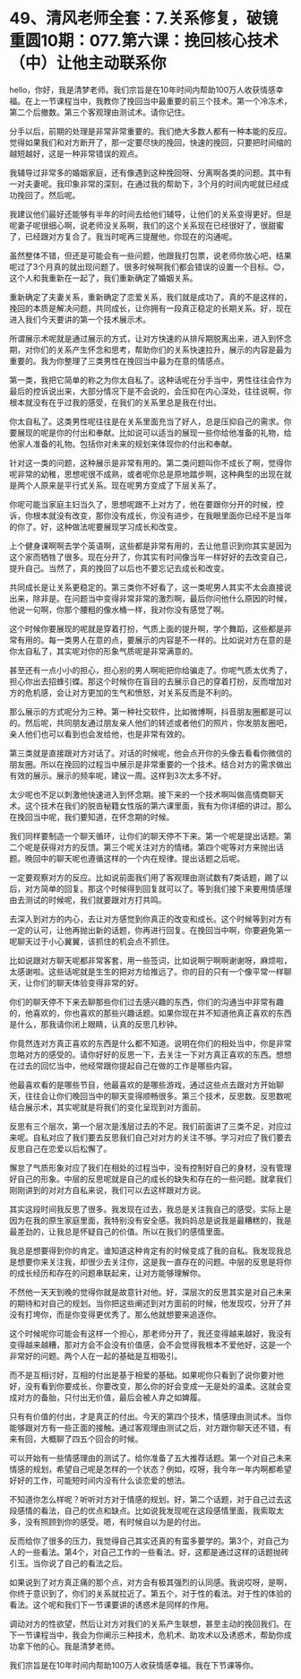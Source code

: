 # 49、清风老师全套：7.关系修复，破镜重圆10期：077.第六课：挽回核心技术（中）让他主动联系你

hello，你好，我是清梦老师。我们宗旨是在10年时间内帮助100万人收获情感幸福。在上一节课程当中，我教你了挽回当中最重要的前三个技术。第一个冷冻术，第二个后撤数。第三个客观理由测试术。请你记住。

分手以后，前期的处理是非常非常重要的。我们绝大多数人都有一种本能的反应。觉得如果我们和对方断开了，那一定要尽快的挽回，快速的挽回，只要把时间缩的越短越好，这是一种非常错误的观点。

我辅导过非常多的婚姻家庭，还有像遇到这种挽回呀、分离啊各类的问题。其中有一对夫妻呢。我印象非常的深刻，在通过我的帮助下，3个月的时间内呢就已经成功挽回了。然后呢。

我建议他们最好还能够有半年的时间去给他们辅导，让他们的关系变得更好。但是呢妻子呢很细心啊，说老师没关系啊，我们的这个关系现在已经很好了，很甜蜜了，已经跟对方复合了。我当时呢再三提醒他，你现在的沟通呢。

虽然整体不错，但还是可能会有一些问题，他跟我打包票，说老师你放心吧，结果呢过了3个月真的就出现问题了。很多时候啊我们都会错误的设置一个目标。😊，这个人和我重新在一起了，我们重新确定了婚姻关系。

重新确定了夫妻关系，重新确定了恋爱关系，我们就是成功了。真的不是这样的，挽回的本质是解决问题，共同成长，让你拥有一段真正稳定的长期关系。好，现在进入我们今天要讲的第一个技术展示术。

所谓展示术呢就是通过展示的方式，让对方快速的从排斥期脱离出来，进入到怀念期，对你们的关系产生怀念和思考，帮助你们的关系快速拉升，展示的内容是最为重要的。我为你整理了三类男性在挽回当中最为在意的情感点。

第一类，我把它简单的称之为你太自私了。这种话呢在分手当中，男性往往会作为最后的控诉说出来，大部分情况下是不会说的，会压抑在内心深处，往往说啊，你根本就没有在乎过我的感受，在我们的关系里总是我在付出。

你太自私了。这类男性呢往往是在关系里面充当了好人，总是压抑自己的需求。你要展现的呢是你的付出和奉献。比如说可以适当的展现一些你给他准备的礼物，给他家人准备的礼物。包括你对未来的规划来体现你的付出和奉献。

针对这一类的问题，这种展示是非常有用的。第二类问题叫你不成长了啊，觉得你呢非常的幼稚，思想呢很不成熟，或者呢你总是原地踏步啊，这种典型的出现在就是两个人原来是平行式关系。现在呢男方变成了下层关系了。

你呢可能当家庭主妇当久了，思想呢跟不上对方了，他在要跟你分开的时候，控诉，你根本就没有改变，那你没有成长，你没有进步，在我眼里面你已经不是当年的你了。好，这种做法呢要展现学习成长和改变。

上个健身课啊啊去学个英语啊，这些都是非常有用的，去让他意识到你其实是因为这个家而牺牲了很多。现在分开了，你其实有时间像当年一样好好的去改变自己，提升自己。当然了，真的挽回了以后也不要忘记去成长和改变。

共同成长是让关系更稳定的。第三类你不好看了，这一类呢男人其实不太会直接说出来，除非是。在问题当中变得非常非常的激烈啊，最后你问他什么原因的时候，他说一句啊，你那个腰粗的像水桶一样，我对你没有感觉了啊。

这个时候你要展现的呢就是穿着打扮，气质上面的提升啊，学个舞蹈，这些都是非常有用的。每一类男人在意的点，要展示的内容是不一样的。比如说对方在意的是你太自私了，其实呢对你的形象气质呢是非常满意的。

甚至还有一点小小的担心，担心别的男人啊呃把你给骗走了。你呢气质太优秀了，担心你出去招蜂引蝶。那这个时候你在盲目的去展示自己的穿着打扮，反而增加对方的危机感，会让对方更加的生气和愤怒，对关系反而是不利的。

那么展示的方式呢分为三种。第一种社交软件，比如微博啊，抖音朋友圈都是可以的。然后呢，共同朋友通过朋友亲人他们的转述或者他们的照片，你发朋友圈吧，亲人他们也可以看到也会发给他，也是非常有效的。

第三类就是直接跟对方对话了。对话的时候呢，他会点开你的头像去看看你微信的朋友圈。所以在挽回的过程当中展示是非常重要的一个技术。结合对方的需求做出有效的展示。展示的频率呢，建议一周。这样到3次太多不好。

太少呢也不足以刺激他快速进入到怀念期。接下来的一个技术啊叫做高情商聊天术。这个技术在我们的脱沓秘籍女性版的第六课里面，我有为你详细的讲过。那么在挽回当中呢，我们要知道，在怀念期的时候。

我们同样要制造一个聊天循环，让你们的聊天停不下来。第一个呢是提出话题。第二个呢是获得对方的反馈。第三个呢关注对方的情绪。第四个呢等对方来抛出话题。晚回中的聊天呢也遵循这样的一个内在规律。提出话题之后呢。

一定要观察对方的反应。比如说前面我们用了客观理由测试数有7类话题，踢了以后，对方简单的回复。那这个时候得到回复就可以了。等到我们接下来要用情感理由去测试的时候呢，我们就要跟对方打共鸣。

去深入到对方的内心，去让对方感觉到你真正的改变和成长。这个时候等到对方有一定的认可，让他再抛出新的话题，你再进行回复。在挽回当中啊，你要避免第一呢聊天过于小心翼翼，该抓住的机会点不抓住。

比如说跟对方聊天呢都非常客套，用一些签词，比如说啊宁啊啊谢谢呀，麻烦啦，太感谢啦。这些话呢就是生生的把对方给推远了。你的目的只有一个像平常一样聊天，让你们的聊天体验变得非常的好。

你们的聊天停不下来去聊那些你们过去感兴趣的东西，你们的沟通当中非常有趣的，他喜欢的，你也喜欢的那些兴趣话题。如果你现在并不知道他真正喜欢的东西是什么，那我请你闭上眼睛，认真的反思几秒钟。

你竟然连对方真正喜欢的东西是什么都不知道。说明在你们的相处当中，你是非常忽略对方的感受的。请你好好的反思一下，去关注一下对方真正喜欢的东西。想想在过去的回忆当中，他经常跟你提起自己在做的工作是哪些内容。

他最喜欢看的是哪些节目，他最喜欢的是哪些游戏，通过这些点去跟对方开始聊天，往往会让你们晚回当中的聊天变得顺畅很多。第三个技术，反思数。反思数呢结合展示术，其实呢就是将我们的变化呈现到对方面前。

反思有三个层次，第一个层次是浅层过去的不足。我们前面讲了三类不足，对应过来呢。自私对应了我们要去反思我们自己对对方的关注不够。学习对应了我们要去反思自己在恋爱以后松懈了。

懈怠了气质形象对应了我们在相处的过程当中，没有控制好自己的身材，没有管理好自己的形象。中层的反思呢就是自己的成长的缺失和存在的一些问题。就拿我们刚刚讲到的对对方自私来说，我们可以去这样跟对方说。

其实这段时间我反思了很多。我发现在过去，我总是关注我自己的感受。实际上是因为在我的原生家庭里面，我特别没有安全感。我妈妈总是说我是最糟糕的，我是最差劲的，让我总是怀疑自己的价值。所以在我们的感情里面。

我总是想要得到你的肯定。谁知道这种肯定有的时候变成了我的自私。我发现我总是想要你来关注我，却很少去关注你，这是我一直存在的问题。中层的反思是将你的成长经历和存在的问题串联起来，让对方能够理解你。

不然他一天天到晚的觉得你就是故意针对他。好，深层次的反思其实是对自己未来的期待和对自己的规划。当你把这些阐述到对方面前的时候，他发现哎，分开了并没有打垮你，而是你变得更优秀了。那么他就想要来追逐你。

这个时候呢你可能会有这样一个担心，那老师分开了，我还变得越来越好，我没有变得越来越糟，那对方会不会没有价值感，会不会觉得我根本不爱他好，这是一个非常好的问题。两个人在一起的基础是互相吸引。

而不是互相讨好，互相的付出是基于相爱的基础。如果呢你只看到了说你要对他好，没有看到你要成长，你要改变，那么你的好会变成一无是处的温柔。这就会变成对方的备胎，只付出无价值，最后会被人弃之如婢履。

只有有价值的付出，才是真正的付出。今天的第四个技术，情感理由测试术。当你能够跟对方有一些正面的接触。通过客观理由测试之后，对方跟你聊天还不错，有来有回，大概聊了四五个回合的时候。

可以开始有一些情感理由的测试了。给你准备了五大推荐话题。第一个对自己未来情感的规划，希望自己呢是怎样的一个状态？例如，哎呀，我今年一年内啊都希望好好的工作，可能短时间内没有什么谈恋爱的想法。

不知道你怎么样呢？听听对方对于情感的规划。好，第二个话题，对于自己过去这段感情的看法，自己的优点和缺点。比如说我发现呢在这段感情里面，我索取太多，没有照顾到你的感受。嗯，有时候自以为是的付出。

反而给你了很多的压力，我觉得自己其实还真的有蛮多要学的。第3个，对自己为人的一些看法。第4个，对自己工作的一些看法。好，这都是通过这样的话题抛砖引玉。当你说了自己的看法之后。

如果说到了对方真正痛的那个点，对方会有极其强烈的认同感。我说哎呀，是啊，你终于意识到了，你们的关系就拉近了。第五个，对于性的看法。对于性的体验的看法。这个呢和我们下一节课要讲的诱惑术是同样的作用。

调动对方的性欲望，然后让对方对我们的关系产生联想，甚至主动的挽回我们。在下一节课程当中，我会为你阐示三种技术，危机术、助攻术以及诱惑术，帮助你成功拿下他的心。我是清梦老师。

我们宗旨是在10年时间内帮助100万人收获情感幸福。我在下节课等你。